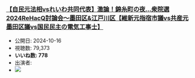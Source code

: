 ### [【自民元法相vsれいわ共同代表】激論！錦糸町の夜…衆院選2024ReHacQ討論会〜墨田区&江戸川区【維新元指宿市議vs共産元墨田区議vs国民民主の電気工事士】](https://www.youtube.com/watch?v=164fMJExYKw)
-   公開日: 2024-10-16
-   視聴数: 79,373
-   **いいね数: 778**
-   出演者: 
- [![](https://img.youtube.com/vi/164fMJExYKw/hqdefault.jpg)](https://www.youtube.com/watch?v=164fMJExYKw)
